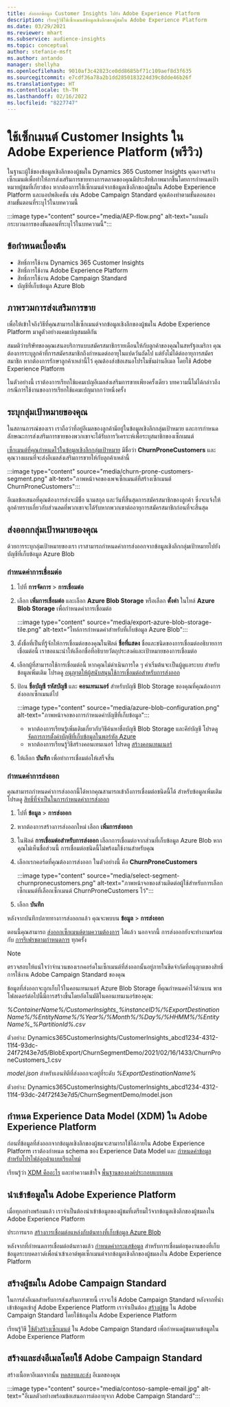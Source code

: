 ```yaml
---
title: ส่งออกข้อมูล Customer Insights ไปยัง Adobe Experience Platform
description: เรียนรู้วิธีใช้เซ็กเมนต์ข้อมูลเชิงลึกของผู้ชมใน Adobe Experience Platform
ms.date: 03/29/2021
ms.reviewer: mhart
ms.subservice: audience-insights
ms.topic: conceptual
author: stefanie-msft
ms.author: antando
manager: shellyha
ms.openlocfilehash: 9010af3c42823ce0dd8685bf71c109aef8d3f635
ms.sourcegitcommit: e7cdf36a78a2b1dd2850183224d39c8dde46b26f
ms.translationtype: HT
ms.contentlocale: th-TH
ms.lasthandoff: 02/16/2022
ms.locfileid: "8227747"
---
```

# <a name="use-customer-insights-segments-in-adobe-experience-platform-preview"></a>ใช้เซ็กเมนต์ Customer Insights ใน Adobe Experience Platform (พรีวิว)

ในฐานะผู้ใช้ของข้อมูลเชิงลึกของผู้ชมใน Dynamics 365 Customer Insights คุณอาจสร้างเซ็กเมนต์เพื่อทำให้การส่งเสริมการขายทางการตลาดของคุณมีประสิทธิภาพมากขึ้นโดยการกำหนดเป้าหมายผู้ชมที่เกี่ยวข้อง หากต้องการใช้เซ็กเมนต์จากข้อมูลเชิงลึกของผู้ชมใน Adobe Experience Platform และแอปพลิเคชัน เช่น Adobe Campaign Standard คุณต้องทำตามขั้นตอนสองสามขั้นตอนที่ระบุไว้ในบทความนี้

:::image type="content" source="media/AEP-flow.png" alt-text="แผนผังกระบวนการของขั้นตอนที่ระบุไว้ในบทความนี้":::

## <a name="prerequisites"></a>ข้อกำหนดเบื้องต้น

-   สิทธิ์การใช้งาน Dynamics 365 Customer Insights
-   สิทธิ์การใช้งาน Adobe Experience Platform
-   สิทธิ์การใช้งาน Adobe Campaign Standard
-   บัญชีที่เก็บข้อมูล Azure Blob

## <a name="campaign-overview"></a>ภาพรวมการส่งเสริมการขาย

เพื่อให้เข้าใจถึงวิธีที่คุณสามารถใช้เซ็กเมนต์จากข้อมูลเชิงลึกของผู้ชมใน Adobe Experience Platform มาดูตัวอย่างแคมเปญสมมติกัน

สมมติว่าบริษัทของคุณเสนอบริการแบบสมัครสมาชิกรายเดือนให้กับลูกค้าของคุณในสหรัฐอเมริกา คุณต้องการระบุลูกค้าที่การสมัครสมาชิกถึงกำหนดต่ออายุในแปดวันถัดไป แต่ยังไม่ได้ต่ออายุการสมัครสมาชิก หากต้องการรักษาลูกค้าเหล่านี้ไว้ คุณต้องส่งข้อเสนอโปรโมชันผ่านอีเมล โดยใช้ Adobe Experience Platform

ในตัวอย่างนี้ เราต้องการเรียกใช้แคมเปญอีเมลส่งเสริมการขายเพียงครั้งเดียว บทความนี้ไม่ได้กล่าวถึงกรณีการใช้งานของการเรียกใช้แคมเปญมากกว่าหนึ่งครั้ง

## <a name="identify-your-target-audience"></a>ระบุกลุ่มเป้าหมายของคุณ

ในสถานการณ์ของเรา เราถือว่าที่อยู่อีเมลของลูกค้ามีอยู่ในข้อมูลเชิงลึกกลุ่มเป้าหมาย และการกำหนดลักษณะการส่งเสริมการขายของพวกเขาจะได้รับการวิเคราะห์เพื่อระบุสมาชิกของเซ็กเมนต์

[เซ็กเมนต์ที่คุณกำหนดไว้ในข้อมูลเชิงลึกกลุ่มเป้าหมาย](segments.md) มีชื่อว่า **ChurnProneCustomers** และคุณวางแผนที่จะส่งอีเมลส่งเสริมการขายให้กับลูกค้าเหล่านี้

:::image type="content" source="media/churn-prone-customers-segment.png" alt-text="ภาพหน้าจอของเพจเซ็กเมนต์ที่สร้างเซ็กเมนต์ ChurnProneCustomers":::

อีเมลข้อเสนอที่คุณต้องการส่งจะมีชื่อ นามสกุล และวันที่สิ้นสุดการสมัครสมาชิกของลูกค้า ซึ่งจะแจ้งให้ลูกค้าทราบเกี่ยวกับส่วนลดที่พวกเขาจะได้รับหากพวกเขาต่ออายุการสมัครสมาชิกก่อนที่จะสิ้นสุด

## <a name="export-your-target-audience"></a>ส่งออกกลุ่มเป้าหมายของคุณ

ด้วยการระบุกลุ่มเป้าหมายของเรา เราสามารถกำหนดค่าการส่งออกจากข้อมูลเชิงลึกกลุ่มเป้าหมายไปยังบัญชีที่เก็บข้อมูล Azure Blob

### <a name="configure-a-connection"></a>กำหนดค่าการเชื่อมต่อ

1. ไปที่ **การจัดการ** > **การเชื่อมต่อ**

1. เลือก **เพิ่มการเชื่อมต่อ** และเลือก **Azure Blob Storage** หรือเลือก **ตั้งค่า** ในไทล์ **Azure Blob Storage** เพื่อกำหนดค่าการเชื่อมต่อ

   :::image type="content" source="media/export-azure-blob-storage-tile.png" alt-text="ไทล์การกำหนดค่าสำหรับที่เก็บข้อมูล Azure Blob"::: 

1. ตั้งชื่อที่เป็นที่รู้จักให้การเชื่อมต่อของคุณในฟิลด์ **ชื่อที่แสดง** ชื่อและชนิดของการเชื่อมต่ออธิบายการเชื่อมต่อนี้ เราขอแนะนำให้เลือกชื่อที่อธิบายวัตถุประสงค์และเป้าหมายของการเชื่อมต่อ

1. เลือกผู้ที่สามารถใช้การเชื่อมต่อนี้ หากคุณไม่ดำเนินการใด ๆ ค่าเริ่มต้นจะเป็นผู้ดูแลระบบ สำหรับข้อมูลเพิ่มเติม โปรดดู [อนุญาตให้ผู้สนับสนุนใช้การเชื่อมต่อสำหรับการส่งออก](connections.md#allow-contributors-to-use-a-connection-for-exports)

1. ป้อน **ชื่อบัญชี** **รหัสบัญชี** และ **คอนเทนเนอร์** สำหรับบัญชี Blob Storage ของคุณที่คุณต้องการส่งออกเซ็กเมนต์ไป  
      
   :::image type="content" source="media/azure-blob-configuration.png" alt-text="ภาพหน้าจอของการกำหนดค่าบัญชีที่เก็บข้อมูล"::: 
   
    - หากต้องการเรียนรู้เพิ่มเติมเกี่ยวกับวิธีค้นหาชื่อบัญชี Blob Storage และคีย์บัญชี โปรดดู [จัดการการตั้งค่าบัญชีที่เก็บข้อมูลในพอร์ทัล Azure](/azure/storage/common/storage-account-manage)
    - หากต้องการเรียนรู้วิธีสร้างคอนเทนเนอร์ โปรดดู [สร้างคอนเทนเนอร์](/azure/storage/blobs/storage-quickstart-blobs-portal#create-a-container)

1. ให้เลือก **บันทึก** เพื่อทำการเชื่อมต่อให้เสร็จสิ้น 

### <a name="configure-an-export"></a>กำหนดค่าการส่งออก

คุณสามารถกำหนดค่าการส่งออกนี้ได้หากคุณสามารถเข้าถึงการเชื่อมต่อชนิดนี้ได้ สำหรับข้อมูลเพิ่มเติม โปรดดู [สิทธิ์ที่จำเป็นในการกำหนดค่าการส่งออก](export-destinations.md#set-up-a-new-export)

1. ไปที่ **ข้อมูล** > **การส่งออก**

1. หากต้องการสร้างการส่งออกใหม่ เลือก **เพิ่มการส่งออก**

1. ในฟิลด์ **การเชื่อมต่อสำหรับการส่งออก** เลือกการเชื่อมต่อจากส่วนที่เก็บข้อมูล Azure Blob หากคุณไม่เห็นชื่อส่วนนี้ การเชื่อมต่อชนิดนี้ไม่พร้อมใช้งานสำหรับคุณ

1. เลือกเรกคอร์ดที่คุณต้องการส่งออก ในตัวอย่างนี้ คือ **ChurnProneCustomers**

   :::image type="content" source="media/select-segment-churnpronecustomers.png" alt-text="ภาพหน้าจอของส่วนติดต่อผู้ใช้สำหรับการเลือกเซ็กเมนต์ที่เลือกเซ็กเมนต์ ChurnProneCustomers ไว้":::

1. เลือก **บันทึก**

หลังจากบันทึกปลายทางการส่งออกแล้ว คุณจะพบบน **ข้อมูล** > **การส่งออก**

ตอนนี้คุณสามารถ [ส่งออกเซ็กเมนต์ตามความต้องการ](export-destinations.md#run-exports-on-demand) ได้แล้ว นอกจากนี้ การส่งออกยังจะทำงานพร้อมกับ [การรีเฟรชตามกำหนดการ](system.md) ทุกครั้ง

> [!NOTE]
> ตรวจสอบให้แน่ใจว่าจำนวนของเรกคอร์ดในเซ็กเมนต์ที่ส่งออกนั้นอยู่ภายในขีดจำกัดที่อนุญาตของสิทธิ์การใช้งาน Adobe Campaign Standard ของคุณ

ข้อมูลที่ส่งออกจะถูกเก็บไว้ในคอนเทนเนอร์ Azure Blob Storage ที่คุณกำหนดค่าไว้ด้านบน พาธโฟลเดอร์ต่อไปนี้มีการสร้างขึ้นโดยอัตโนมัติในคอนเทนเนอร์ของคุณ:

*%ContainerName%/CustomerInsights_%instanceID%/%ExportDestinationName%/%EntityName%/%Year%/%Month%/%Day%/%HHMM%/%EntityName%_%PartitionId%.csv*

ตัวอย่าง: Dynamics365CustomerInsights/CustomerInsights_abcd1234-4312-11f4-93dc-24f72f43e7d5/BlobExport/ChurnSegmentDemo/2021/02/16/1433/ChurnProneCustomers_1.csv

*model.json* สำหรับเอนทิตีที่ส่งออกจะอยู่ที่ระดับ *%ExportDestinationName%*

ตัวอย่าง: Dynamics365CustomerInsights/CustomerInsights_abcd1234-4312-11f4-93dc-24f72f43e7d5/ChurnSegmentDemo/model.json

## <a name="define-experience-data-model-xdm-in-adobe-experience-platform"></a>กำหนด Experience Data Model (XDM) ใน Adobe Experience Platform

ก่อนที่ข้อมูลที่ส่งออกจากข้อมูลเชิงลึกของผู้ชมจะสามารถใช้ได้ภายใน Adobe Experience Platform เราต้องกำหนด schema ของ Experience Data Model และ [กำหนดค่าข้อมูลสำหรับโปรไฟล์ลูกค้าแบบเรียลไทม์](https://experienceleague.adobe.com/docs/experience-platform/profile/tutorials/dataset-configuration.html#tutorials)

เรียนรู้ว่า [XDM คืออะไร](https://experienceleague.adobe.com/docs/experience-platform/xdm/home.html) และทำความเข้าใจ [พื้นฐานขององค์ประกอบแบบแผน](https://experienceleague.adobe.com/docs/experience-platform/xdm/schema/composition.html#schema)

## <a name="import-data-into-adobe-experience-platform"></a>นำเข้าข้อมูลใน Adobe Experience Platform

เมื่อทุกอย่างพร้อมแล้ว เราจำเป็นต้องนำเข้าข้อมูลของผู้ชมที่เตรียมไว้จากข้อมูลเชิงลึกของผู้ชมลงใน Adobe Experience Platform

ประการแรก [สร้างการเชื่อมต่อแหล่งกับต้นทางที่เก็บข้อมูล Azure Blob](https://experienceleague.adobe.com/docs/experience-platform/sources/ui-tutorials/create/cloud-storage/blob.html#getting-started)    

หลังจากที่กำหนดการเชื่อมต่อต้นทางแล้ว [กำหนดค่ากระแสข้อมูล](https://experienceleague.adobe.com/docs/experience-platform/sources/ui-tutorials/dataflow/cloud-storage.html#ui-tutorials) สำหรับการเชื่อมต่อชุดงานของที่เก็บข้อมูลระบบคลาวด์เพื่อนำเข้าเอาต์พุตเซ็กเมนต์จากข้อมูลเชิงลึกของผู้ชมลงใน Adobe Experience Platform

## <a name="create-an-audience-in-adobe-campaign-standard"></a>สร้างผู้ชมใน Adobe Campaign Standard

ในการส่งอีเมลสำหรับการส่งเสริมการขายนี้ เราจะใช้ Adobe Campaign Standard หลังจากที่นำเข้าข้อมูลเข้าสู่ Adobe Experience Platform เราจำเป็นต้อง [สร้างผู้ชม](https://experienceleague.adobe.com/docs/campaign-standard/using/profiles-and-audiences/get-started-profiles-and-audiences.html#permission) ใน Adobe Campaign Standard โดยใช้ข้อมูลใน Adobe Experience Platform


เรียนรู้วิธี [ใช้ตัวสร้างเซ็กเมนต์](https://experienceleague.adobe.com/docs/campaign-standard/using/integrating-with-adobe-cloud/adobe-experience-platform/audience-destinations/aep-using-segment-builder.html) ใน Adobe Campaign Standard เพื่อกำหนดผู้ชมตามข้อมูลใน Adobe Experience Platform

## <a name="create-and-send-the-email-using-adobe-campaign-standard"></a>สร้างและส่งอีเมลโดยใช้ Adobe Campaign Standard

สร้างเนื้อหาอีเมลจากนั้น [ทดสอบและส่ง](https://experienceleague.adobe.com/docs/campaign-standard/using/testing-and-sending/get-started-sending-messages.html#preparing-and-testing-messages) อีเมลของคุณ

:::image type="content" source="media/contoso-sample-email.jpg" alt-text="อีเมลตัวอย่างพร้อมข้อเสนอการต่ออายุจาก Adobe Campaign Standard":::
